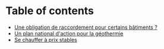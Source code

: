 # Table of contents

* [Une obligation de raccordement pour certains bâtiments ?](README.md)
* [Un plan national d'action pour la géothermie](un-plan-national-daction-pour-la-geothermie.md)
* [Se chauffer à prix stables](se-chauffer-a-prix-stables.md)
